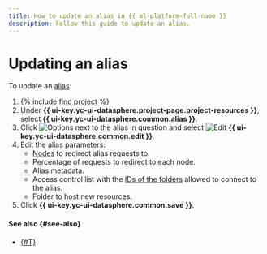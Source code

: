 ```yaml
---
title: How to update an alias in {{ ml-platform-full-name }}
description: Follow this guide to update an alias.
---
```


# Updating an alias

To update an [alias](../../concepts/deploy/index.md#alias):
1. {% include [find project](../../../_includes/datasphere/ui-find-project.md) %}
1. Under **{{ ui-key.yc-ui-datasphere.project-page.project-resources }}**, select **{{ ui-key.yc-ui-datasphere.common.alias }}**.
1. Click ![Options](../../../_assets/console-icons/ellipsis.svg) next to the alias in question and select ![Edit](../../../_assets/console-icons/pencil.svg) **{{ ui-key.yc-ui-datasphere.common.edit }}**.
1. Edit the alias parameters:
    * [Nodes](../../concepts/deploy/index.md#node) to redirect alias requests to.
    * Percentage of requests to redirect to each node.
    * Alias metadata.
    * Access control list with the [IDs of the folders](../../../resource-manager/operations/folder/get-id.md) allowed to connect to the alias.
    * Folder to host new resources.
1. Click **{{ ui-key.yc-ui-datasphere.common.save }}**.

#### See also {#see-also}

* [{#T}](alias-delete.md)
